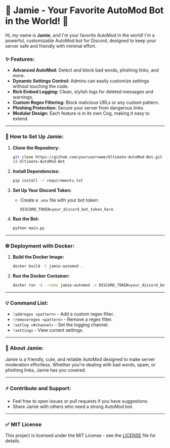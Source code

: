 
# 🚀 Jamie - Your Favorite AutoMod Bot in the World! 💙

Hi, my name is **Jamie**, and I'm your favorite AutoMod in the world! I'm a powerful, customizable AutoMod bot for Discord, designed to keep your server safe and friendly with minimal effort.

### ✨ Features:
- **Advanced AutoMod:** Detect and block bad words, phishing links, and more.
- **Dynamic Settings Control:** Admins can easily customize settings without touching the code.
- **Rich Embed Logging:** Clean, stylish logs for deleted messages and warnings.
- **Custom Regex Filtering:** Block malicious URLs or any custom pattern.
- **Phishing Protection:** Secure your server from dangerous links.
- **Modular Design:** Each feature is in its own Cog, making it easy to extend.

---

### 🚀 How to Set Up Jamie:
1. **Clone the Repository:**
   ```bash
   git clone https://github.com/yourusername/Ultimate-AutoMod-Bot.git
   cd Ultimate-AutoMod-Bot
   ```

2. **Install Dependencies:**
   ```bash
   pip install -r requirements.txt
   ```

3. **Set Up Your Discord Token:**
   - Create a `.env` file with your bot token:
     ```env
     DISCORD_TOKEN=your_discord_bot_token_here
     ```

4. **Run the Bot:**
   ```bash
   python main.py
   ```

---

### 🌐 Deployment with Docker:
1. **Build the Docker Image:**
   ```bash
   docker build -t jamie-automod .
   ```

2. **Run the Docker Container:**
   ```bash
   docker run -d --name jamie-automod -e DISCORD_TOKEN=your_discord_bot_token jamie-automod
   ```

---

### 💡 Command List:
- `!addregex <pattern>` - Add a custom regex filter.
- `!removeregex <pattern>` - Remove a regex filter.
- `!setlog <#channel>` - Set the logging channel.
- `!settings` - View current settings.

---

### 💙 About Jamie:
Jamie is a friendly, cute, and reliable AutoMod designed to make server moderation effortless. Whether you're dealing with bad words, spam, or phishing links, Jamie has you covered.

---

### ⚡ Contribute and Support:
- Feel free to open issues or pull requests if you have suggestions.
- Share Jamie with others who need a strong AutoMod bot.

---

### ✅ MIT License
This project is licensed under the MIT License - see the [LICENSE](LICENSE) file for details.
